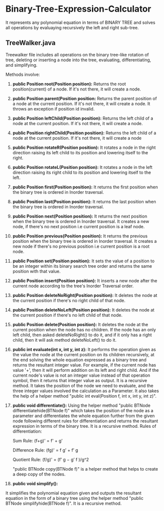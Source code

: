 # Binary-Tree-Expression-Calculator
It represents any polynomial equation in terms of BINARY TREE and solves all operations by evaluaying recursively the left and right sub-tree.

## TreeWalker.java

Treewalker file includes all operations on the binary tree-like rotation of tree, deleting or inserting a node into the tree, evaluating, differentiating, and simplifying.

Methods involve:

1. **public Position root(Position position):**  Returns the root position(current) of a node. If it's not there, it will create a node.
2. **public Position parent(Position position:** Returns the parent position of a node at the current position. If it's not there, it will create a node. It throws an exception if position id invalid.
3. **public Position leftChild(Position position):** Returns the left child of a node at the current position. If it's not there, it will create a node. 
4. **public Position rightChild(Position position):** Returns the left child of a node at the current position. If it's not there, it will create a node
5. **public Position rotateR(Position position):** It rotates a node in the right direction raising its left child to its position and lowering itself to the right.
6. **public Position rotateL(Position position):**  It rotates a node in the left direction raising its right child to its position and lowering itself to the left.
7. **public Position first(Position position):** It returns the first position when the binary tree is ordered in Inorder traversal.
8. **public Position last(Position position):** It returns the last position when the binary tree is ordered in Inorder traversal.
9. **public Position next(Position position):** It returns the next position when the binary tree is ordered in Inorder traversal. It creates a new node,  if there's no next position i.e current position is a leaf node.
10. **public Position previous(Position position):**  It returns the previous position when the binary tree is ordered in Inorder traversal. It creates a new node if there's no previous position i.e current position is a root node.
11. **public Position set(Position position):**  It sets the value of a position to be an integer within its binary search tree order and returns the same position with that value.
12. **public Position insert(Position position):** It inserts a new node after the current node according to the tree's Inorder Traversal order.
13. **public Position deleteNoRight(Position position):** It deletes the node at the current position if there's no right child of that node.
14. **public Position deleteNoLeft(Position position):**  It deletes the node at the current position if there's no left child of that node.
15. **public Position delete(Position position):** It deletes the node at the current position when the node has no children. If the node has an only left child, then asked deleteNoRight() to do it, and if it only has a right child, then it will ask method deleteNoLeft() to do it.
16. **public int evaluate(int x, int y, int z):**  It performs the operation given as the value the node at the current position on its children recursively, at the end solving the whole equation expressed as a binary tree and returns the resultant integer value.  For example, if the current node has value '+', then it will perform addition on its left and right child. And if the current node's value is not an integer value instead of that operation symbol, then it returns that integer value as output. It is a recursive method. It takes the position of the node we need to evaluate, and the three integer values involved the calculation as a Parameter. It also takes the help of a helper method "public int eval(Position f, int x, int y, int z)". 
17. **public void differentiate():** Using the helper method "public BTNode differentiatehide(BTNode f)" which takes the position of the node as a parameter and differentiates the whole equation further from the given node following different rules for differentiation and returns the resultant expression in terms of the binary tree. It is a recursive method. Rules of differentiation:   

    Sum Rule:    (f+g)' = f' + g'

    Difference Rule:   (fg)' =  f g’ + f’ g

    Quotient Rule:   (f/g)' = (f’ g − g’ f )/g^2

    "public BTNode copy(BTNode f)" is a helper method that helps to create a deep copy of the  nodes.

18. **public void simplify():**

It simplifies the polynomial equation given and outputs the resultant equation in the form of a binary tree using the helper method "public BTNode simplifyhide(BTNode f)". It is a recursive method.
